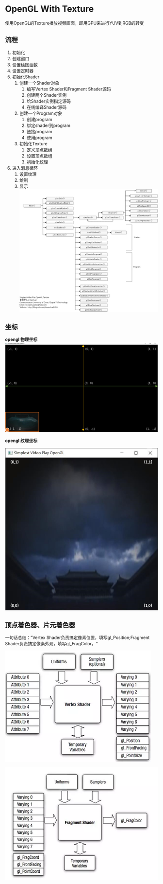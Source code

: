 # OpenGL With Texture
使用OpenGL的Texture播放视频画面，即用GPU来进行YUV到RGB的转变

## 流程
1. 初始化
2. 创建窗口
3. 设置绘图函数
4. 设置定时器
5. 初始化Shader
    1. 创建一个Shader对象
        1. 编写Vertex Shader和Fragment Shader源码
        2. 创建两个Shader实例
        3. 给Shader实例指定源码
        4. 在线编译Shader源码
    2. 创建一个Program对象
        1. 创建program
        2. 绑定shader到program
        3. 链接program
        4. 使用program
    3. 初始化Texture
        1. 定义顶点数组
        2. 设置顶点数组
        3. 初始化纹理
6. 进入消息循环
    1. 设置纹理
    2. 绘制
    3. 显示
![流程图](https://github.com/negier/Practise/blob/master/OpenGLWithTexture/simplest_video_play_opengl_texture.jpg)

## 坐标
**opengl 物理坐标**
![](https://github.com/negier/Practise/blob/master/OpenGLWithTexture/Image%202.png)

**opengl 纹理坐标**

![](https://github.com/negier/Practise/blob/master/OpenGLWithTexture/Texture.png)

## 顶点着色器、片元着色器
一句话总结：”Vertex Shader负责搞定像素位置，填写gl_Position;Fragment Shader负责搞定像素外观，填写gl_FragColor。“

![](https://github.com/negier/Practise/blob/master/OpenGLWithTexture/vertex_shader.webp)

![](https://github.com/negier/Practise/blob/master/OpenGLWithTexture/fragment_shader.webp)

